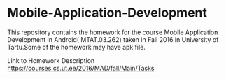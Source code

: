 # Mobile-Application-Development
This repository contains the homework for the course Mobile Application Development in Android( MTAT.03.262) taken in 
Fall 2016 in University of Tartu.Some of the homework may have apk file.

Link to Homework Description https://courses.cs.ut.ee/2016/MAD/fall/Main/Tasks
